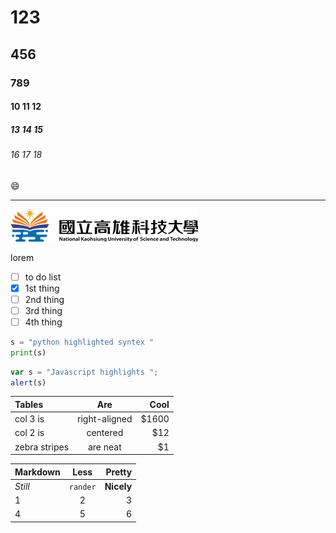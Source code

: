 # 123
## 456
### 789
#### 10 11 12
##### 13 14 15
###### 16 17 18
:smile:

--------

![NKUST](logo.png)

lorem

- [ ] to do list
- [x] 1st thing
- [ ] 2nd thing
- [ ] 3rd thing
- [ ] 4th thing

```python
s = "python highlighted syntex "
print(s)
```

```js
var s = "Javascript highlights ";
alert(s)
```

| Tables | Are | Cool |
| :----- | :-: | ----:|
| col 3 is | right-aligned | $1600 |
| col 2 is | centered | $12 |
| zebra stripes | are neat | $1 |

| Markdown |   Less   |     Pretty |
|:--------|:--------:| ----------:|
| *Still*  | `rander` | **Nicely** |
|    1     |    2     |      3 |
|    4     |    5     |      6 |
